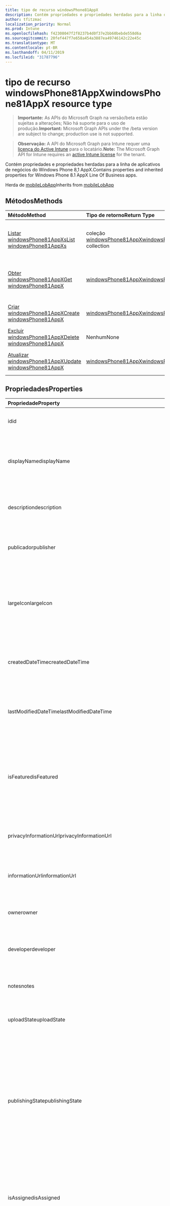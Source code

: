```yaml
---
title: tipo de recurso windowsPhone81AppX
description: Contém propriedades e propriedades herdadas para a linha de aplicativos de negócios do Windows Phone 8,1 AppX.
author: tfitzmac
localization_priority: Normal
ms.prod: Intune
ms.openlocfilehash: f42308047f2f8237b4d0f37e2bb60bebde558d6a
ms.sourcegitcommit: 20fef447f7e658a454a3887ea49746142c22e45c
ms.translationtype: MT
ms.contentlocale: pt-BR
ms.lasthandoff: 04/11/2019
ms.locfileid: "31787796"
---
```

# <a name="windowsphone81appx-resource-type"></a><span data-ttu-id="924a6-103">tipo de recurso windowsPhone81AppX</span><span class="sxs-lookup"><span data-stu-id="924a6-103">windowsPhone81AppX resource type</span></span>

> <span data-ttu-id="924a6-104">**Importante:** As APIs do Microsoft Graph na versão/beta estão sujeitas a alterações; Não há suporte para o uso de produção.</span><span class="sxs-lookup"><span data-stu-id="924a6-104">**Important:** Microsoft Graph APIs under the /beta version are subject to change; production use is not supported.</span></span>

> <span data-ttu-id="924a6-105">**Observação:** A API do Microsoft Graph para Intune requer uma [licença do Active Intune](https://go.microsoft.com/fwlink/?linkid=839381) para o locatário.</span><span class="sxs-lookup"><span data-stu-id="924a6-105">**Note:** The Microsoft Graph API for Intune requires an [active Intune license](https://go.microsoft.com/fwlink/?linkid=839381) for the tenant.</span></span>

<span data-ttu-id="924a6-106">Contém propriedades e propriedades herdadas para a linha de aplicativos de negócios do Windows Phone 8,1 AppX.</span><span class="sxs-lookup"><span data-stu-id="924a6-106">Contains properties and inherited properties for Windows Phone 8.1 AppX Line Of Business apps.</span></span>


<span data-ttu-id="924a6-107">Herda de [mobileLobApp](../resources/intune-apps-mobilelobapp.md)</span><span class="sxs-lookup"><span data-stu-id="924a6-107">Inherits from [mobileLobApp](../resources/intune-apps-mobilelobapp.md)</span></span>

## <a name="methods"></a><span data-ttu-id="924a6-108">Métodos</span><span class="sxs-lookup"><span data-stu-id="924a6-108">Methods</span></span>
|<span data-ttu-id="924a6-109">Método</span><span class="sxs-lookup"><span data-stu-id="924a6-109">Method</span></span>|<span data-ttu-id="924a6-110">Tipo de retorno</span><span class="sxs-lookup"><span data-stu-id="924a6-110">Return Type</span></span>|<span data-ttu-id="924a6-111">Descrição</span><span class="sxs-lookup"><span data-stu-id="924a6-111">Description</span></span>|
|:---|:---|:---|
|[<span data-ttu-id="924a6-112">Listar windowsPhone81AppXs</span><span class="sxs-lookup"><span data-stu-id="924a6-112">List windowsPhone81AppXs</span></span>](../api/intune-apps-windowsphone81appx-list.md)|<span data-ttu-id="924a6-113">coleção [windowsPhone81AppX](../resources/intune-apps-windowsphone81appx.md)</span><span class="sxs-lookup"><span data-stu-id="924a6-113">[windowsPhone81AppX](../resources/intune-apps-windowsphone81appx.md) collection</span></span>|<span data-ttu-id="924a6-114">Listar Propriedades e relações dos objetos [windowsPhone81AppX](../resources/intune-apps-windowsphone81appx.md) .</span><span class="sxs-lookup"><span data-stu-id="924a6-114">List properties and relationships of the [windowsPhone81AppX](../resources/intune-apps-windowsphone81appx.md) objects.</span></span>|
|[<span data-ttu-id="924a6-115">Obter windowsPhone81AppX</span><span class="sxs-lookup"><span data-stu-id="924a6-115">Get windowsPhone81AppX</span></span>](../api/intune-apps-windowsphone81appx-get.md)|[<span data-ttu-id="924a6-116">windowsPhone81AppX</span><span class="sxs-lookup"><span data-stu-id="924a6-116">windowsPhone81AppX</span></span>](../resources/intune-apps-windowsphone81appx.md)|<span data-ttu-id="924a6-117">Leia as propriedades e as relações do objeto [windowsPhone81AppX](../resources/intune-apps-windowsphone81appx.md) .</span><span class="sxs-lookup"><span data-stu-id="924a6-117">Read properties and relationships of the [windowsPhone81AppX](../resources/intune-apps-windowsphone81appx.md) object.</span></span>|
|[<span data-ttu-id="924a6-118">Criar windowsPhone81AppX</span><span class="sxs-lookup"><span data-stu-id="924a6-118">Create windowsPhone81AppX</span></span>](../api/intune-apps-windowsphone81appx-create.md)|[<span data-ttu-id="924a6-119">windowsPhone81AppX</span><span class="sxs-lookup"><span data-stu-id="924a6-119">windowsPhone81AppX</span></span>](../resources/intune-apps-windowsphone81appx.md)|<span data-ttu-id="924a6-120">Criar um novo objeto [windowsPhone81AppX](../resources/intune-apps-windowsphone81appx.md) .</span><span class="sxs-lookup"><span data-stu-id="924a6-120">Create a new [windowsPhone81AppX](../resources/intune-apps-windowsphone81appx.md) object.</span></span>|
|[<span data-ttu-id="924a6-121">Excluir windowsPhone81AppX</span><span class="sxs-lookup"><span data-stu-id="924a6-121">Delete windowsPhone81AppX</span></span>](../api/intune-apps-windowsphone81appx-delete.md)|<span data-ttu-id="924a6-122">Nenhum</span><span class="sxs-lookup"><span data-stu-id="924a6-122">None</span></span>|<span data-ttu-id="924a6-123">Exclui [windowsPhone81AppX](../resources/intune-apps-windowsphone81appx.md).</span><span class="sxs-lookup"><span data-stu-id="924a6-123">Deletes a [windowsPhone81AppX](../resources/intune-apps-windowsphone81appx.md).</span></span>|
|[<span data-ttu-id="924a6-124">Atualizar windowsPhone81AppX</span><span class="sxs-lookup"><span data-stu-id="924a6-124">Update windowsPhone81AppX</span></span>](../api/intune-apps-windowsphone81appx-update.md)|[<span data-ttu-id="924a6-125">windowsPhone81AppX</span><span class="sxs-lookup"><span data-stu-id="924a6-125">windowsPhone81AppX</span></span>](../resources/intune-apps-windowsphone81appx.md)|<span data-ttu-id="924a6-126">Atualiza as propriedades de um objeto [windowsPhone81AppX](../resources/intune-apps-windowsphone81appx.md) .</span><span class="sxs-lookup"><span data-stu-id="924a6-126">Update the properties of a [windowsPhone81AppX](../resources/intune-apps-windowsphone81appx.md) object.</span></span>|

## <a name="properties"></a><span data-ttu-id="924a6-127">Propriedades</span><span class="sxs-lookup"><span data-stu-id="924a6-127">Properties</span></span>
|<span data-ttu-id="924a6-128">Propriedade</span><span class="sxs-lookup"><span data-stu-id="924a6-128">Property</span></span>|<span data-ttu-id="924a6-129">Tipo</span><span class="sxs-lookup"><span data-stu-id="924a6-129">Type</span></span>|<span data-ttu-id="924a6-130">Descrição</span><span class="sxs-lookup"><span data-stu-id="924a6-130">Description</span></span>|
|:---|:---|:---|
|<span data-ttu-id="924a6-131">id</span><span class="sxs-lookup"><span data-stu-id="924a6-131">id</span></span>|<span data-ttu-id="924a6-132">String</span><span class="sxs-lookup"><span data-stu-id="924a6-132">String</span></span>|<span data-ttu-id="924a6-133">Chave da entidade.</span><span class="sxs-lookup"><span data-stu-id="924a6-133">Key of the entity.</span></span> <span data-ttu-id="924a6-134">Herdado de [mobileApp](../resources/intune-apps-mobileapp.md)</span><span class="sxs-lookup"><span data-stu-id="924a6-134">Inherited from [mobileApp](../resources/intune-apps-mobileapp.md)</span></span>|
|<span data-ttu-id="924a6-135">displayName</span><span class="sxs-lookup"><span data-stu-id="924a6-135">displayName</span></span>|<span data-ttu-id="924a6-136">Cadeia de caracteres</span><span class="sxs-lookup"><span data-stu-id="924a6-136">String</span></span>|<span data-ttu-id="924a6-137">O título do aplicativo importado ou definido pelo administrador.</span><span class="sxs-lookup"><span data-stu-id="924a6-137">The admin provided or imported title of the app.</span></span> <span data-ttu-id="924a6-138">Herdado de [mobileApp](../resources/intune-apps-mobileapp.md)</span><span class="sxs-lookup"><span data-stu-id="924a6-138">Inherited from [mobileApp](../resources/intune-apps-mobileapp.md)</span></span>|
|<span data-ttu-id="924a6-139">description</span><span class="sxs-lookup"><span data-stu-id="924a6-139">description</span></span>|<span data-ttu-id="924a6-140">String</span><span class="sxs-lookup"><span data-stu-id="924a6-140">String</span></span>|<span data-ttu-id="924a6-141">A descrição do aplicativo.</span><span class="sxs-lookup"><span data-stu-id="924a6-141">The description of the app.</span></span> <span data-ttu-id="924a6-142">Herdado de [mobileApp](../resources/intune-apps-mobileapp.md)</span><span class="sxs-lookup"><span data-stu-id="924a6-142">Inherited from [mobileApp](../resources/intune-apps-mobileapp.md)</span></span>|
|<span data-ttu-id="924a6-143">publicador</span><span class="sxs-lookup"><span data-stu-id="924a6-143">publisher</span></span>|<span data-ttu-id="924a6-144">Cadeia de caracteres</span><span class="sxs-lookup"><span data-stu-id="924a6-144">String</span></span>|<span data-ttu-id="924a6-145">O publicador do aplicativo.</span><span class="sxs-lookup"><span data-stu-id="924a6-145">The publisher of the app.</span></span> <span data-ttu-id="924a6-146">Herdado de [mobileApp](../resources/intune-apps-mobileapp.md)</span><span class="sxs-lookup"><span data-stu-id="924a6-146">Inherited from [mobileApp](../resources/intune-apps-mobileapp.md)</span></span>|
|<span data-ttu-id="924a6-147">largeIcon</span><span class="sxs-lookup"><span data-stu-id="924a6-147">largeIcon</span></span>|[<span data-ttu-id="924a6-148">mimeContent</span><span class="sxs-lookup"><span data-stu-id="924a6-148">mimeContent</span></span>](../resources/intune-shared-mimecontent.md)|<span data-ttu-id="924a6-149">O ícone grande, a ser exibido nos detalhes do aplicativo e usado para o carregamento do ícone.</span><span class="sxs-lookup"><span data-stu-id="924a6-149">The large icon, to be displayed in the app details and used for upload of the icon.</span></span> <span data-ttu-id="924a6-150">Herdado de [mobileApp](../resources/intune-apps-mobileapp.md)</span><span class="sxs-lookup"><span data-stu-id="924a6-150">Inherited from [mobileApp](../resources/intune-apps-mobileapp.md)</span></span>|
|<span data-ttu-id="924a6-151">createdDateTime</span><span class="sxs-lookup"><span data-stu-id="924a6-151">createdDateTime</span></span>|<span data-ttu-id="924a6-152">DateTimeOffset</span><span class="sxs-lookup"><span data-stu-id="924a6-152">DateTimeOffset</span></span>|<span data-ttu-id="924a6-153">A data e a hora da criação do aplicativo.</span><span class="sxs-lookup"><span data-stu-id="924a6-153">The date and time the app was created.</span></span> <span data-ttu-id="924a6-154">Herdado de [mobileApp](../resources/intune-apps-mobileapp.md)</span><span class="sxs-lookup"><span data-stu-id="924a6-154">Inherited from [mobileApp](../resources/intune-apps-mobileapp.md)</span></span>|
|<span data-ttu-id="924a6-155">lastModifiedDateTime</span><span class="sxs-lookup"><span data-stu-id="924a6-155">lastModifiedDateTime</span></span>|<span data-ttu-id="924a6-156">DateTimeOffset</span><span class="sxs-lookup"><span data-stu-id="924a6-156">DateTimeOffset</span></span>|<span data-ttu-id="924a6-157">A data e a hora que o aplicativo foi modificado pela última vez.</span><span class="sxs-lookup"><span data-stu-id="924a6-157">The date and time the app was last modified.</span></span> <span data-ttu-id="924a6-158">Herdado de [mobileApp](../resources/intune-apps-mobileapp.md)</span><span class="sxs-lookup"><span data-stu-id="924a6-158">Inherited from [mobileApp](../resources/intune-apps-mobileapp.md)</span></span>|
|<span data-ttu-id="924a6-159">isFeatured</span><span class="sxs-lookup"><span data-stu-id="924a6-159">isFeatured</span></span>|<span data-ttu-id="924a6-160">Boolean</span><span class="sxs-lookup"><span data-stu-id="924a6-160">Boolean</span></span>|<span data-ttu-id="924a6-161">O valor que indica se o aplicativo está marcado como em destaque pelo administrador. Herdado de [mobileApp](../resources/intune-apps-mobileapp.md)</span><span class="sxs-lookup"><span data-stu-id="924a6-161">The value indicating whether the app is marked as featured by the admin. Inherited from [mobileApp](../resources/intune-apps-mobileapp.md)</span></span>|
|<span data-ttu-id="924a6-162">privacyInformationUrl</span><span class="sxs-lookup"><span data-stu-id="924a6-162">privacyInformationUrl</span></span>|<span data-ttu-id="924a6-163">Cadeia de caracteres</span><span class="sxs-lookup"><span data-stu-id="924a6-163">String</span></span>|<span data-ttu-id="924a6-164">A URL da declaração de privacidade.</span><span class="sxs-lookup"><span data-stu-id="924a6-164">The privacy statement Url.</span></span> <span data-ttu-id="924a6-165">Herdado de [mobileApp](../resources/intune-apps-mobileapp.md)</span><span class="sxs-lookup"><span data-stu-id="924a6-165">Inherited from [mobileApp](../resources/intune-apps-mobileapp.md)</span></span>|
|<span data-ttu-id="924a6-166">informationUrl</span><span class="sxs-lookup"><span data-stu-id="924a6-166">informationUrl</span></span>|<span data-ttu-id="924a6-167">Cadeia de caracteres</span><span class="sxs-lookup"><span data-stu-id="924a6-167">String</span></span>|<span data-ttu-id="924a6-168">A URL de informações adicionais.</span><span class="sxs-lookup"><span data-stu-id="924a6-168">The more information Url.</span></span> <span data-ttu-id="924a6-169">Herdado de [mobileApp](../resources/intune-apps-mobileapp.md)</span><span class="sxs-lookup"><span data-stu-id="924a6-169">Inherited from [mobileApp](../resources/intune-apps-mobileapp.md)</span></span>|
|<span data-ttu-id="924a6-170">owner</span><span class="sxs-lookup"><span data-stu-id="924a6-170">owner</span></span>|<span data-ttu-id="924a6-171">Cadeia de caracteres</span><span class="sxs-lookup"><span data-stu-id="924a6-171">String</span></span>|<span data-ttu-id="924a6-172">O proprietário do conteúdo.</span><span class="sxs-lookup"><span data-stu-id="924a6-172">The owner of the app.</span></span> <span data-ttu-id="924a6-173">Herdado de [mobileApp](../resources/intune-apps-mobileapp.md)</span><span class="sxs-lookup"><span data-stu-id="924a6-173">Inherited from [mobileApp](../resources/intune-apps-mobileapp.md)</span></span>|
|<span data-ttu-id="924a6-174">developer</span><span class="sxs-lookup"><span data-stu-id="924a6-174">developer</span></span>|<span data-ttu-id="924a6-175">Cadeia de caracteres</span><span class="sxs-lookup"><span data-stu-id="924a6-175">String</span></span>|<span data-ttu-id="924a6-176">O desenvolvedor do aplicativo.</span><span class="sxs-lookup"><span data-stu-id="924a6-176">The developer of the app.</span></span> <span data-ttu-id="924a6-177">Herdado de [mobileApp](../resources/intune-apps-mobileapp.md)</span><span class="sxs-lookup"><span data-stu-id="924a6-177">Inherited from [mobileApp](../resources/intune-apps-mobileapp.md)</span></span>|
|<span data-ttu-id="924a6-178">notes</span><span class="sxs-lookup"><span data-stu-id="924a6-178">notes</span></span>|<span data-ttu-id="924a6-179">Cadeia de caracteres</span><span class="sxs-lookup"><span data-stu-id="924a6-179">String</span></span>|<span data-ttu-id="924a6-180">Anotações do aplicativo.</span><span class="sxs-lookup"><span data-stu-id="924a6-180">Notes for the app.</span></span> <span data-ttu-id="924a6-181">Herdado de [mobileApp](../resources/intune-apps-mobileapp.md)</span><span class="sxs-lookup"><span data-stu-id="924a6-181">Inherited from [mobileApp](../resources/intune-apps-mobileapp.md)</span></span>|
|<span data-ttu-id="924a6-182">uploadState</span><span class="sxs-lookup"><span data-stu-id="924a6-182">uploadState</span></span>|<span data-ttu-id="924a6-183">Int32</span><span class="sxs-lookup"><span data-stu-id="924a6-183">Int32</span></span>|<span data-ttu-id="924a6-184">O estado de upload.</span><span class="sxs-lookup"><span data-stu-id="924a6-184">The upload state.</span></span> <span data-ttu-id="924a6-185">Herdado de [mobileApp](../resources/intune-apps-mobileapp.md)</span><span class="sxs-lookup"><span data-stu-id="924a6-185">Inherited from [mobileApp](../resources/intune-apps-mobileapp.md)</span></span>|
|<span data-ttu-id="924a6-186">publishingState</span><span class="sxs-lookup"><span data-stu-id="924a6-186">publishingState</span></span>|[<span data-ttu-id="924a6-187">mobileAppPublishingState</span><span class="sxs-lookup"><span data-stu-id="924a6-187">mobileAppPublishingState</span></span>](../resources/intune-apps-mobileapppublishingstate.md)|<span data-ttu-id="924a6-188">O estado de publicação do aplicativo.</span><span class="sxs-lookup"><span data-stu-id="924a6-188">The publishing state for the app.</span></span> <span data-ttu-id="924a6-189">O aplicativo não pode ser assinado, a menos que ele seja publicado.</span><span class="sxs-lookup"><span data-stu-id="924a6-189">The app cannot be assigned unless the app is published.</span></span> <span data-ttu-id="924a6-190">Herdado de [mobileApp](../resources/intune-apps-mobileapp.md).</span><span class="sxs-lookup"><span data-stu-id="924a6-190">Inherited from [mobileApp](../resources/intune-apps-mobileapp.md).</span></span> <span data-ttu-id="924a6-191">Os valores possíveis são: `notPublished`, `processing`, `published`.</span><span class="sxs-lookup"><span data-stu-id="924a6-191">Possible values are: `notPublished`, `processing`, `published`.</span></span>|
|<span data-ttu-id="924a6-192">isAssigned</span><span class="sxs-lookup"><span data-stu-id="924a6-192">isAssigned</span></span>|<span data-ttu-id="924a6-193">Boolean</span><span class="sxs-lookup"><span data-stu-id="924a6-193">Boolean</span></span>|<span data-ttu-id="924a6-194">O valor que indica se o aplicativo é atribuído a pelo menos um grupo.</span><span class="sxs-lookup"><span data-stu-id="924a6-194">The value indicating whether the app is assigned to at least one group.</span></span> <span data-ttu-id="924a6-195">Herdado de [mobileApp](../resources/intune-apps-mobileapp.md)</span><span class="sxs-lookup"><span data-stu-id="924a6-195">Inherited from [mobileApp](../resources/intune-apps-mobileapp.md)</span></span>|
|<span data-ttu-id="924a6-196">roleScopeTagIds</span><span class="sxs-lookup"><span data-stu-id="924a6-196">roleScopeTagIds</span></span>|<span data-ttu-id="924a6-197">Coleção String</span><span class="sxs-lookup"><span data-stu-id="924a6-197">String collection</span></span>|<span data-ttu-id="924a6-198">Lista de IDs de marca de escopo para este aplicativo móvel.</span><span class="sxs-lookup"><span data-stu-id="924a6-198">List of scope tag ids for this mobile app.</span></span> <span data-ttu-id="924a6-199">Herdado de [mobileApp](../resources/intune-apps-mobileapp.md)</span><span class="sxs-lookup"><span data-stu-id="924a6-199">Inherited from [mobileApp](../resources/intune-apps-mobileapp.md)</span></span>|
|<span data-ttu-id="924a6-200">dependentAppCount</span><span class="sxs-lookup"><span data-stu-id="924a6-200">dependentAppCount</span></span>|<span data-ttu-id="924a6-201">Int32</span><span class="sxs-lookup"><span data-stu-id="924a6-201">Int32</span></span>|<span data-ttu-id="924a6-202">O número total de dependências do aplicativo filho.</span><span class="sxs-lookup"><span data-stu-id="924a6-202">The total number of dependencies the child app has.</span></span> <span data-ttu-id="924a6-203">Herdado de [mobileApp](../resources/intune-apps-mobileapp.md)</span><span class="sxs-lookup"><span data-stu-id="924a6-203">Inherited from [mobileApp](../resources/intune-apps-mobileapp.md)</span></span>|
|<span data-ttu-id="924a6-204">committedContentVersion</span><span class="sxs-lookup"><span data-stu-id="924a6-204">committedContentVersion</span></span>|<span data-ttu-id="924a6-205">Cadeia de caracteres</span><span class="sxs-lookup"><span data-stu-id="924a6-205">String</span></span>|<span data-ttu-id="924a6-206">A versão do conteúdo interno confirmado.</span><span class="sxs-lookup"><span data-stu-id="924a6-206">The internal committed content version.</span></span> <span data-ttu-id="924a6-207">Herdado de [mobileLobApp](../resources/intune-apps-mobilelobapp.md)</span><span class="sxs-lookup"><span data-stu-id="924a6-207">Inherited from [mobileLobApp](../resources/intune-apps-mobilelobapp.md)</span></span>|
|<span data-ttu-id="924a6-208">fileName</span><span class="sxs-lookup"><span data-stu-id="924a6-208">fileName</span></span>|<span data-ttu-id="924a6-209">String</span><span class="sxs-lookup"><span data-stu-id="924a6-209">String</span></span>|<span data-ttu-id="924a6-210">O nome do arquivo do aplicativo Lob principal.</span><span class="sxs-lookup"><span data-stu-id="924a6-210">The name of the main Lob application file.</span></span> <span data-ttu-id="924a6-211">Herdado de [mobileLobApp](../resources/intune-apps-mobilelobapp.md)</span><span class="sxs-lookup"><span data-stu-id="924a6-211">Inherited from [mobileLobApp](../resources/intune-apps-mobilelobapp.md)</span></span>|
|<span data-ttu-id="924a6-212">size</span><span class="sxs-lookup"><span data-stu-id="924a6-212">size</span></span>|<span data-ttu-id="924a6-213">Int64</span><span class="sxs-lookup"><span data-stu-id="924a6-213">Int64</span></span>|<span data-ttu-id="924a6-214">O tamanho total, incluindo todos os arquivos carregados.</span><span class="sxs-lookup"><span data-stu-id="924a6-214">The total size, including all uploaded files.</span></span> <span data-ttu-id="924a6-215">Herdado de [mobileLobApp](../resources/intune-apps-mobilelobapp.md)</span><span class="sxs-lookup"><span data-stu-id="924a6-215">Inherited from [mobileLobApp](../resources/intune-apps-mobilelobapp.md)</span></span>|
|<span data-ttu-id="924a6-216">applicableArchitectures</span><span class="sxs-lookup"><span data-stu-id="924a6-216">applicableArchitectures</span></span>|[<span data-ttu-id="924a6-217">windowsArchitecture</span><span class="sxs-lookup"><span data-stu-id="924a6-217">windowsArchitecture</span></span>](../resources/intune-apps-windowsarchitecture.md)|<span data-ttu-id="924a6-218">As arquiteturas do Windows nas quais este aplicativo pode ser executado.</span><span class="sxs-lookup"><span data-stu-id="924a6-218">The Windows architecture(s) for which this app can run on.</span></span> <span data-ttu-id="924a6-219">Os valores possíveis são: `none`, `x86`, `x64`, `arm`, `neutral`, `arm64`.</span><span class="sxs-lookup"><span data-stu-id="924a6-219">Possible values are: `none`, `x86`, `x64`, `arm`, `neutral`, `arm64`.</span></span>|
|<span data-ttu-id="924a6-220">identityName</span><span class="sxs-lookup"><span data-stu-id="924a6-220">identityName</span></span>|<span data-ttu-id="924a6-221">Cadeia de caracteres</span><span class="sxs-lookup"><span data-stu-id="924a6-221">String</span></span>|<span data-ttu-id="924a6-222">O Nome da Identidade.</span><span class="sxs-lookup"><span data-stu-id="924a6-222">The Identity Name.</span></span>|
|<span data-ttu-id="924a6-223">identityPublisherHash</span><span class="sxs-lookup"><span data-stu-id="924a6-223">identityPublisherHash</span></span>|<span data-ttu-id="924a6-224">Cadeia de caracteres</span><span class="sxs-lookup"><span data-stu-id="924a6-224">String</span></span>|<span data-ttu-id="924a6-225">O Hash do Publicador de Identidade.</span><span class="sxs-lookup"><span data-stu-id="924a6-225">The Identity Publisher Hash.</span></span>|
|<span data-ttu-id="924a6-226">identityResourceIdentifier</span><span class="sxs-lookup"><span data-stu-id="924a6-226">identityResourceIdentifier</span></span>|<span data-ttu-id="924a6-227">Cadeia de caracteres</span><span class="sxs-lookup"><span data-stu-id="924a6-227">String</span></span>|<span data-ttu-id="924a6-228">O Identificador de Recurso da Identidade.</span><span class="sxs-lookup"><span data-stu-id="924a6-228">The Identity Resource Identifier.</span></span>|
|<span data-ttu-id="924a6-229">minimumSupportedOperatingSystem</span><span class="sxs-lookup"><span data-stu-id="924a6-229">minimumSupportedOperatingSystem</span></span>|[<span data-ttu-id="924a6-230">windowsMinimumOperatingSystem</span><span class="sxs-lookup"><span data-stu-id="924a6-230">windowsMinimumOperatingSystem</span></span>](../resources/intune-apps-windowsminimumoperatingsystem.md)|<span data-ttu-id="924a6-231">O valor do sistema de operacional mínimo aplicável.</span><span class="sxs-lookup"><span data-stu-id="924a6-231">The value for the minimum applicable operating system.</span></span>|
|<span data-ttu-id="924a6-232">phoneProductIdentifier</span><span class="sxs-lookup"><span data-stu-id="924a6-232">phoneProductIdentifier</span></span>|<span data-ttu-id="924a6-233">Cadeia de caracteres</span><span class="sxs-lookup"><span data-stu-id="924a6-233">String</span></span>|<span data-ttu-id="924a6-234">O identificador do produto de telefone.</span><span class="sxs-lookup"><span data-stu-id="924a6-234">The Phone Product Identifier.</span></span>|
|<span data-ttu-id="924a6-235">phonePublisherId</span><span class="sxs-lookup"><span data-stu-id="924a6-235">phonePublisherId</span></span>|<span data-ttu-id="924a6-236">Cadeia de caracteres</span><span class="sxs-lookup"><span data-stu-id="924a6-236">String</span></span>|<span data-ttu-id="924a6-237">A ID do editor do telefone.</span><span class="sxs-lookup"><span data-stu-id="924a6-237">The Phone Publisher Id.</span></span>|
|<span data-ttu-id="924a6-238">identityVersion</span><span class="sxs-lookup"><span data-stu-id="924a6-238">identityVersion</span></span>|<span data-ttu-id="924a6-239">String</span><span class="sxs-lookup"><span data-stu-id="924a6-239">String</span></span>|<span data-ttu-id="924a6-240">A versão da identidade.</span><span class="sxs-lookup"><span data-stu-id="924a6-240">The identity version.</span></span>|

## <a name="relationships"></a><span data-ttu-id="924a6-241">Relações</span><span class="sxs-lookup"><span data-stu-id="924a6-241">Relationships</span></span>
|<span data-ttu-id="924a6-242">Relação</span><span class="sxs-lookup"><span data-stu-id="924a6-242">Relationship</span></span>|<span data-ttu-id="924a6-243">Tipo</span><span class="sxs-lookup"><span data-stu-id="924a6-243">Type</span></span>|<span data-ttu-id="924a6-244">Descrição</span><span class="sxs-lookup"><span data-stu-id="924a6-244">Description</span></span>|
|:---|:---|:---|
|<span data-ttu-id="924a6-245">categories</span><span class="sxs-lookup"><span data-stu-id="924a6-245">categories</span></span>|<span data-ttu-id="924a6-246">Coleção [mobileAppCategory](../resources/intune-apps-mobileappcategory.md)</span><span class="sxs-lookup"><span data-stu-id="924a6-246">[mobileAppCategory](../resources/intune-apps-mobileappcategory.md) collection</span></span>|<span data-ttu-id="924a6-247">A lista de categorias para este aplicativo.</span><span class="sxs-lookup"><span data-stu-id="924a6-247">The list of categories for this app.</span></span> <span data-ttu-id="924a6-248">Herdado de [mobileApp](../resources/intune-apps-mobileapp.md)</span><span class="sxs-lookup"><span data-stu-id="924a6-248">Inherited from [mobileApp](../resources/intune-apps-mobileapp.md)</span></span>|
|<span data-ttu-id="924a6-249">assignments</span><span class="sxs-lookup"><span data-stu-id="924a6-249">assignments</span></span>|<span data-ttu-id="924a6-250">Coleção [mobileAppAssignment](../resources/intune-apps-mobileappassignment.md)</span><span class="sxs-lookup"><span data-stu-id="924a6-250">[mobileAppAssignment](../resources/intune-apps-mobileappassignment.md) collection</span></span>|<span data-ttu-id="924a6-251">A lista de atribuições de grupo para esse aplicativo móvel.</span><span class="sxs-lookup"><span data-stu-id="924a6-251">The list of group assignments for this mobile app.</span></span> <span data-ttu-id="924a6-252">Herdado de [mobileApp](../resources/intune-apps-mobileapp.md)</span><span class="sxs-lookup"><span data-stu-id="924a6-252">Inherited from [mobileApp](../resources/intune-apps-mobileapp.md)</span></span>|
|<span data-ttu-id="924a6-253">installSummary</span><span class="sxs-lookup"><span data-stu-id="924a6-253">installSummary</span></span>|[<span data-ttu-id="924a6-254">mobileAppInstallSummary</span><span class="sxs-lookup"><span data-stu-id="924a6-254">mobileAppInstallSummary</span></span>](../resources/intune-apps-mobileappinstallsummary.md)|<span data-ttu-id="924a6-255">Resumo de instalação do aplicativo móvel.</span><span class="sxs-lookup"><span data-stu-id="924a6-255">Mobile App Install Summary.</span></span> <span data-ttu-id="924a6-256">Herdado de [mobileApp](../resources/intune-apps-mobileapp.md)</span><span class="sxs-lookup"><span data-stu-id="924a6-256">Inherited from [mobileApp](../resources/intune-apps-mobileapp.md)</span></span>|
|<span data-ttu-id="924a6-257">deviceStatuses</span><span class="sxs-lookup"><span data-stu-id="924a6-257">deviceStatuses</span></span>|<span data-ttu-id="924a6-258">coleção [mobileAppInstallStatus](../resources/intune-apps-mobileappinstallstatus.md)</span><span class="sxs-lookup"><span data-stu-id="924a6-258">[mobileAppInstallStatus](../resources/intune-apps-mobileappinstallstatus.md) collection</span></span>|<span data-ttu-id="924a6-259">A lista de Estados de instalação para este aplicativo móvel.</span><span class="sxs-lookup"><span data-stu-id="924a6-259">The list of installation states for this mobile app.</span></span> <span data-ttu-id="924a6-260">Herdado de [mobileApp](../resources/intune-apps-mobileapp.md)</span><span class="sxs-lookup"><span data-stu-id="924a6-260">Inherited from [mobileApp](../resources/intune-apps-mobileapp.md)</span></span>|
|<span data-ttu-id="924a6-261">userStatuses</span><span class="sxs-lookup"><span data-stu-id="924a6-261">userStatuses</span></span>|<span data-ttu-id="924a6-262">coleção [userAppInstallStatus](../resources/intune-apps-userappinstallstatus.md)</span><span class="sxs-lookup"><span data-stu-id="924a6-262">[userAppInstallStatus](../resources/intune-apps-userappinstallstatus.md) collection</span></span>|<span data-ttu-id="924a6-263">A lista de Estados de instalação para este aplicativo móvel.</span><span class="sxs-lookup"><span data-stu-id="924a6-263">The list of installation states for this mobile app.</span></span> <span data-ttu-id="924a6-264">Herdado de [mobileApp](../resources/intune-apps-mobileapp.md)</span><span class="sxs-lookup"><span data-stu-id="924a6-264">Inherited from [mobileApp](../resources/intune-apps-mobileapp.md)</span></span>|
|<span data-ttu-id="924a6-265">relações</span><span class="sxs-lookup"><span data-stu-id="924a6-265">relationships</span></span>|<span data-ttu-id="924a6-266">coleção [mobileAppRelationship](../resources/intune-apps-mobileapprelationship.md)</span><span class="sxs-lookup"><span data-stu-id="924a6-266">[mobileAppRelationship](../resources/intune-apps-mobileapprelationship.md) collection</span></span>|<span data-ttu-id="924a6-267">Lista de relações para este aplicativo móvel.</span><span class="sxs-lookup"><span data-stu-id="924a6-267">List of relationships for this mobile app.</span></span> <span data-ttu-id="924a6-268">Herdado de [mobileApp](../resources/intune-apps-mobileapp.md)</span><span class="sxs-lookup"><span data-stu-id="924a6-268">Inherited from [mobileApp](../resources/intune-apps-mobileapp.md)</span></span>|
|<span data-ttu-id="924a6-269">contentVersions</span><span class="sxs-lookup"><span data-stu-id="924a6-269">contentVersions</span></span>|<span data-ttu-id="924a6-270">Coleção [mobileAppContent](../resources/intune-apps-mobileappcontent.md)</span><span class="sxs-lookup"><span data-stu-id="924a6-270">[mobileAppContent](../resources/intune-apps-mobileappcontent.md) collection</span></span>|<span data-ttu-id="924a6-271">A lista das versões de conteúdo deste aplicativo.</span><span class="sxs-lookup"><span data-stu-id="924a6-271">The list of content versions for this app.</span></span> <span data-ttu-id="924a6-272">Herdado de [mobileLobApp](../resources/intune-apps-mobilelobapp.md)</span><span class="sxs-lookup"><span data-stu-id="924a6-272">Inherited from [mobileLobApp](../resources/intune-apps-mobilelobapp.md)</span></span>|

## <a name="json-representation"></a><span data-ttu-id="924a6-273">Representação JSON</span><span class="sxs-lookup"><span data-stu-id="924a6-273">JSON Representation</span></span>
<span data-ttu-id="924a6-274">Veja a seguir uma representação JSON do recurso.</span><span class="sxs-lookup"><span data-stu-id="924a6-274">Here is a JSON representation of the resource.</span></span>
<!-- {
  "blockType": "resource",
  "keyProperty": "id",
  "@odata.type": "microsoft.graph.windowsPhone81AppX"
}
-->
``` json
{
  "@odata.type": "#microsoft.graph.windowsPhone81AppX",
  "id": "String (identifier)",
  "displayName": "String",
  "description": "String",
  "publisher": "String",
  "largeIcon": {
    "@odata.type": "microsoft.graph.mimeContent",
    "type": "String",
    "value": "binary"
  },
  "createdDateTime": "String (timestamp)",
  "lastModifiedDateTime": "String (timestamp)",
  "isFeatured": true,
  "privacyInformationUrl": "String",
  "informationUrl": "String",
  "owner": "String",
  "developer": "String",
  "notes": "String",
  "uploadState": 1024,
  "publishingState": "String",
  "isAssigned": true,
  "roleScopeTagIds": [
    "String"
  ],
  "dependentAppCount": 1024,
  "committedContentVersion": "String",
  "fileName": "String",
  "size": 1024,
  "applicableArchitectures": "String",
  "identityName": "String",
  "identityPublisherHash": "String",
  "identityResourceIdentifier": "String",
  "minimumSupportedOperatingSystem": {
    "@odata.type": "microsoft.graph.windowsMinimumOperatingSystem",
    "v8_0": true,
    "v8_1": true,
    "v10_0": true,
    "v10_1607": true,
    "v10_1703": true,
    "v10_1709": true,
    "v10_1803": true
  },
  "phoneProductIdentifier": "String",
  "phonePublisherId": "String",
  "identityVersion": "String"
}
```





